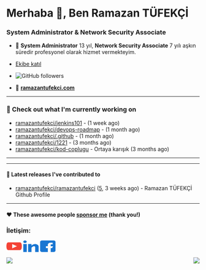
<h1> Merhaba 👋, Ben Ramazan TÜFEKÇİ</h1>
<h3>System Administrator & Network Security Associate</h3>

- 🚀  **System Administrator** 13 yıl, **Network Security Associate** 7 yılı aşkın süredir profesyonel olarak hizmet vermekteyim.

- [Ekibe katıl](https://github.com/bilgislem)
- ![GitHub followers](https://img.shields.io/github/followers/ramazantufekci?label=Follow%20%40ramazantufekci&style=for-the-badge)
- 📝 [**ramazantufekci.com**](https://www.ramazantufekci.com)

---

### 👷 Check out what I'm currently working on

- [ramazantufekci/jenkins101](https://github.com/ramazantufekci/jenkins101) -  (1 week ago)
- [ramazantufekci/devops-roadmap](https://github.com/ramazantufekci/devops-roadmap) -  (1 month ago)
- [ramazantufekci/.github](https://github.com/ramazantufekci/.github) -  (1 month ago)
- [ramazantufekci/1221](https://github.com/ramazantufekci/1221) -  (3 months ago)
- [ramazantufekci/kod-coplugu](https://github.com/ramazantufekci/kod-coplugu) - Ortaya karışık (3 months ago)

---

---

#### 🔭 Latest releases I've contributed to

- [ramazantufekci/ramazantufekci](https://github.com/ramazantufekci/ramazantufekci) ([5](https://github.com/ramazantufekci/ramazantufekci/releases/tag/5), 3 weeks ago) - Ramazan TÜFEKÇİ Github Profile

---
#### ❤️ These awesome people [sponsor me](https://github.com/sponsors/ramazantufekci) (thank you!)


<h3 align="left">İletişim:</h3>
<p align="left">
<a href="https://www.youtube.com/@ramazan-tufekci" target="blank" aria-label="Youtube: https://www.youtube.com/@ramazan-tufekci"><img align="center" src="https://raw.githubusercontent.com/ramazantufekci/ramazantufekci/master/social/youtube.svg" alt="@ramazan-tufekci" height="30" width="40" /></a>
<a href="https://www.linkedin.com/in/ramazan-tufekci" target="blank" aria-label="LinkedIn: https://www.linkedin.com/in/ramazan-tufekci"><img align="center" src="https://raw.githubusercontent.com/ramazantufekci/ramazantufekci/master/social/linked-in.svg" alt="ramazan-tufekci" height="30" width="40" /></a>
<a href="https://www.facebook.com/ramazantufekciblog" target="blank" aria-label="Facebook: https://www.facebook.com/ramazantufekciblog"><img align="center" src="https://raw.githubusercontent.com/ramazantufekci/ramazantufekci/master/social/facebook.svg" alt="@ramazantufekciblog" height="30" width="40" /></a>
</p>

<img align="left" height="170px" src="https://github-readme-stats.vercel.app/api?username=ramazantufekci&count_private=true&show_icons=true&theme=chartreuse-dark"/>

<img align="right" height="170px" src="https://github-readme-stats.vercel.app/api/top-langs/?username=ramazantufekci&layout=compact&theme=chartreuse-dark&langs_count=8" />




